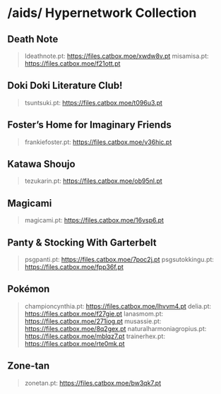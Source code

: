 # /aids/ Hypernetwork Collection
## Death Note
>ldeathnote.pt: https://files.catbox.moe/xwdw8v.pt
>misamisa.pt: https://files.catbox.moe/f21ott.pt
## Doki Doki Literature Club!
>tsuntsuki.pt: https://files.catbox.moe/t096u3.pt
## Foster’s Home for Imaginary Friends
>frankiefoster.pt: https://files.catbox.moe/v36hic.pt
## Katawa Shoujo
>tezukarin.pt: https://files.catbox.moe/ob95nl.pt
## Magicami
>magicami.pt: https://files.catbox.moe/16vsp6.pt
## Panty & Stocking With Garterbelt
>psgpanti.pt: https://files.catbox.moe/7poc2j.pt
>psgsutokkingu.pt: https://files.catbox.moe/fpp36f.pt
## Pokémon
>championcynthia.pt: https://files.catbox.moe/lhvvm4.pt
>delia.pt: https://files.catbox.moe/f27gie.pt
>lanasmom.pt: https://files.catbox.moe/271iog.pt
>musassie.pt: https://files.catbox.moe/8q2gex.pt
>naturalharmoniagropius.pt: https://files.catbox.moe/mblqz7.pt
>trainerhex.pt: https://files.catbox.moe/rte0mk.pt
## Zone-tan
>zonetan.pt: https://files.catbox.moe/bw3qk7.pt
